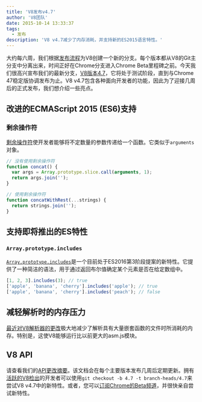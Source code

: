 ```yaml
---
title: 'V8发布v4.7'
author: 'V8团队'
date: 2015-10-14 13:33:37
tags:
  - 发布
description: 'V8 v4.7减少了内存消耗，并支持新的ES2015语言特性。'
---
```

大约每六周，我们根据[发布流程](https://v8.dev/docs/release-process)为V8创建一个新的分支。每个版本都从V8的Git主分支中分离出来，时间正好在Chrome分支进入Chrome Beta里程碑之前。今天我们很高兴宣布我们的最新分支，[V8版本4.7](https://chromium.googlesource.com/v8/v8.git/+log/branch-heads/4.7)，它将处于测试阶段，直到与Chrome 47稳定版协调发布为止。V8 v4.7包含各种面向开发者的功能，因此为了迎接几周后的正式发布，我们想介绍一些亮点。

<!--truncate-->
## 改进的ECMAScript 2015 (ES6)支持

### 剩余操作符

[剩余操作符](https://developer.mozilla.org/en/docs/Web/JavaScript/Reference/Functions/rest_parameters)使开发者能够将不定数量的参数传递给一个函数。它类似于`arguments`对象。

```js
// 没有使用剩余操作符
function concat() {
  var args = Array.prototype.slice.call(arguments, 1);
  return args.join('');
}

// 使用剩余操作符
function concatWithRest(...strings) {
  return strings.join('');
}
```

## 支持即将推出的ES特性

### `Array.prototype.includes`

[`Array.prototype.includes`](https://developer.mozilla.org/en-US/docs/Web/JavaScript/Reference/Global_Objects/Array/includes)是一个目前处于ES2016第3阶段提案的新特性。它提供了一种简洁的语法，用于通过返回布尔值确定某个元素是否在给定数组中。

```js
[1, 2, 3].includes(3); // true
['apple', 'banana', 'cherry'].includes('apple'); // true
['apple', 'banana', 'cherry'].includes('peach'); // false
```

## 减轻解析时的内存压力

[最近对V8解析器的更改](https://code.google.com/p/v8/issues/detail?id=4392)极大地减少了解析具有大量嵌套函数的文件时所消耗的内存。特别是，这使V8能够运行比以前更大的asm.js模块。

## V8 API

请查看我们的[API更改摘要](https://docs.google.com/document/d/1g8JFi8T_oAE_7uAri7Njtig7fKaPDfotU6huOa1alds/edit)。该文档会在每个主要版本发布几周后定期更新。拥有[活跃的V8检出](https://v8.dev/docs/source-code#using-git)的开发者可以使用`git checkout -b 4.7 -t branch-heads/4.7`来尝试V8 v4.7中的新特性。或者，您可以[订阅Chrome的Beta频道](https://www.google.com/chrome/browser/beta.html)，并很快亲自尝试新特性。
